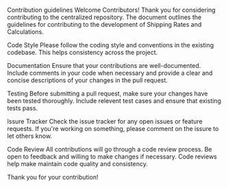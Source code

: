 Contribution guidelines
Welcome Contributors!
Thank you for considering contributing to the centralized repository. The document outlines the guidelines for contributing to the development of Shipping Rates and Calculations.

Code Style
Please follow the coding style and conventions in the existing codebase. This helps consistency across the project.

Documentation
Ensure that your contributions are well-documented. Include comments in your code when necessary and provide a clear and concise descriptions of your changes in the pull request.

Testing
Before submitting a pull request, make sure your changes have been tested thoroughly. Include relevent test cases and ensure that existing tests pass.

Issure Tracker
Check the issue tracker for any open issues or feature requests. If you're working on something, please comment on the issure to let others know.

Code Review
All contributions will go through a code review process. Be open to feedback and willing to make changes if necessary. Code reviews help make maintain code quality and consistency.

Thank you for your contribution!
